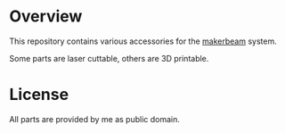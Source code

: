 # Overview
This repository contains various accessories for the [makerbeam](https://makerbeam.com) system.

Some parts are laser cuttable, others are 3D printable.


# License
All parts are provided by me as public domain.
